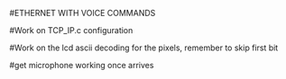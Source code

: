 #ETHERNET WITH VOICE COMMANDS

#Work on TCP_IP.c configuration

#Work on the lcd ascii decoding for the pixels, remember to skip first bit

#get microphone working once arrives
